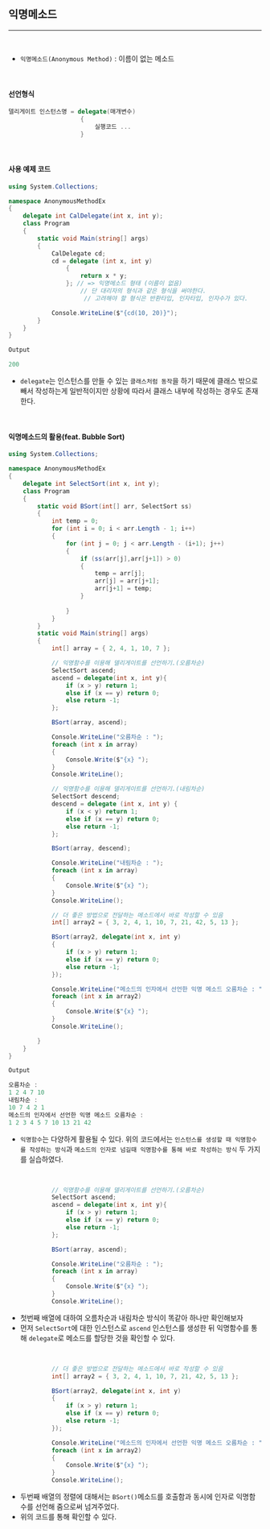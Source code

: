 ## 익명메소드
---------------

<br />

- `익명메소드(Anonymous Method)` : 이름이 없는 메소드 

<br />

#### 선언형식
```csharp
델리게이트 인스턴스명 = delegate(매개변수)
                    {
                        실행코드 ... 
                    }
```

<br />

#### 사용 예제 코드

```csharp
using System.Collections;

namespace AnonymousMethodEx
{
    delegate int CalDelegate(int x, int y);
    class Program
    {
        static void Main(string[] args)
        {
            CalDelegate cd;
            cd = delegate (int x, int y)
                {
                    return x * y;
                }; // => 익명메소드 형태 (이름이 없음)
                    // 단 대리자의 형식과 같은 형식을 써야한다.
                     // 고려해야 할 형식은 반환타입, 인자타입, 인자수가 있다.

            Console.WriteLine($"{cd(10, 20)}");
        }
    }
}
```
```java
Output

200
```

- `delegate`는 인스턴스를 만들 수 있는 `클래스처럼 동작`을 하기 때문에 클래스 밖으로 빼서 작성하는게 일반적이지만 상황에 따라서 클래스 내부에 작성하는 경우도 존재한다.

<br />

#### 익명메소드의 활용(feat. Bubble Sort)

```csharp
using System.Collections;

namespace AnonymousMethodEx
{
    delegate int SelectSort(int x, int y);
    class Program
    {    
        static void BSort(int[] arr, SelectSort ss)
        {
            int temp = 0;
            for (int i = 0; i < arr.Length - 1; i++)
            {
                for (int j = 0; j < arr.Length - (i+1); j++)
                {
                    if (ss(arr[j],arr[j+1]) > 0)
                    {
                        temp = arr[j];
                        arr[j] = arr[j+1];
                        arr[j+1] = temp;
                    }
                    
                }
            }
        }
        static void Main(string[] args)
        {
            int[] array = { 2, 4, 1, 10, 7 };

            // 익명함수를 이용해 델리게이트를 선언하기.(오름차순)
            SelectSort ascend;
            ascend = delegate(int x, int y){
                if (x > y) return 1;
                else if (x == y) return 0;
                else return -1;
            };

            BSort(array, ascend);

            Console.WriteLine("오름차순 : ");
            foreach (int x in array)
            {
                Console.Write($"{x} ");
            }
            Console.WriteLine();

            // 익명함수를 이용해 델리게이트를 선언하기.(내림차순)
            SelectSort descend;
            descend = delegate (int x, int y) {
                if (x < y) return 1;
                else if (x == y) return 0;
                else return -1;
            };

            BSort(array, descend);

            Console.WriteLine("내림차순 : ");
            foreach (int x in array)
            {
                Console.Write($"{x} ");
            }
            Console.WriteLine();

            // 더 좋은 방법으로 전달하는 메소드에서 바로 작성할 수 있음
            int[] array2 = { 3, 2, 4, 1, 10, 7, 21, 42, 5, 13 };

            BSort(array2, delegate(int x, int y)
            {
                if (x > y) return 1;
                else if (x == y) return 0;
                else return -1;
            });

            Console.WriteLine("메소드의 인자에서 선언한 익명 메소드 오름차순 : ");
            foreach (int x in array2)
            {
                Console.Write($"{x} ");
            }
            Console.WriteLine();

        }
    }
}
```
```java
Output

오름차순 :
1 2 4 7 10
내림차순 :
10 7 4 2 1
메소드의 인자에서 선언한 익명 메소드 오름차순 :
1 2 3 4 5 7 10 13 21 42
```

- `익명함수`는 다양하게 활용될 수 있다. 위의 코드에서는 `인스턴스를 생성할 때 익명함수를 작성하는 방식`과 `메소드의 인자로 넘길때 익명함수를 통해 바로 작성하는 방식` 두 가지를 실습하였다.

<br />


```csharp
            // 익명함수를 이용해 델리게이트를 선언하기.(오름차순)
            SelectSort ascend;
            ascend = delegate(int x, int y){
                if (x > y) return 1;
                else if (x == y) return 0;
                else return -1;
            };

            BSort(array, ascend);

            Console.WriteLine("오름차순 : ");
            foreach (int x in array)
            {
                Console.Write($"{x} ");
            }
            Console.WriteLine();
```
- 첫번째 배열에 대하여 오름차순과 내림차순 방식이 똑같아 하나만 확인해보자
- 먼저 `SelectSort`에 대한 인스턴스로 `ascend` 인스턴스를 생성한 뒤 익명함수를 통해 `delegate`로 메소드를 할당한 것을 확인할 수 있다.

<br />

```csharp
            // 더 좋은 방법으로 전달하는 메소드에서 바로 작성할 수 있음
            int[] array2 = { 3, 2, 4, 1, 10, 7, 21, 42, 5, 13 };

            BSort(array2, delegate(int x, int y)
            {
                if (x > y) return 1;
                else if (x == y) return 0;
                else return -1;
            });

            Console.WriteLine("메소드의 인자에서 선언한 익명 메소드 오름차순 : ");
            foreach (int x in array2)
            {
                Console.Write($"{x} ");
            }
            Console.WriteLine();
```
- 두번째 배열의 정렬에 대해서는 `BSort()`메소드를 호출함과 동시에 인자로 익명함수를 선언해 줌으로써 넘겨주었다. 
- 위의 코드를 통해 확인할 수 있다.